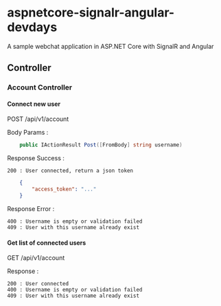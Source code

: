 # aspnetcore-signalr-angular-devdays
A sample webchat application in ASP.NET Core with SignalR and Angular

## Controller
### Account Controller

#### Connect new user

POST /api/v1/account

Body Params : 
```csharp
    public IActionResult Post([FromBody] string username)
```

Response Success :
```
200 : User connected, return a json token
```
```json
    {
        "access_token": "..."
    }
```

Response Error :
```    
400 : Username is empty or validation failed
409 : User with this username already exist
```


#### Get list of connected users

GET /api/v1/account

Response :
```
200 : User connected
400 : Username is empty or validation failed
409 : User with this username already exist
```